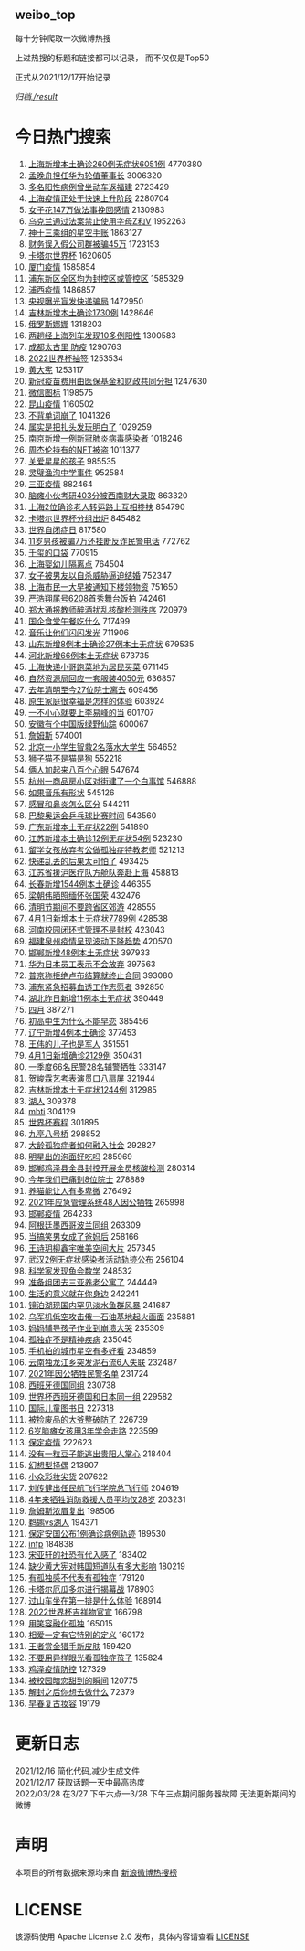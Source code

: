 weibo_top  
---
每十分钟爬取一次微博热搜  

上过热搜的标题和链接都可以记录， 而不仅仅是Top50

正式从2021/12/17开始记录  

*归档[./result](./result/)*

# 今日热门搜索  
1. [上海新增本土确诊260例无症状6051例](https://s.weibo.com//weibo?q=%23%E4%B8%8A%E6%B5%B7%E6%96%B0%E5%A2%9E%E6%9C%AC%E5%9C%9F%E7%A1%AE%E8%AF%8A260%E4%BE%8B%E6%97%A0%E7%97%87%E7%8A%B66051%E4%BE%8B%23&Refer=top) 4770380
2. [孟晚舟担任华为轮值董事长](https://s.weibo.com//weibo?q=%23%E5%AD%9F%E6%99%9A%E8%88%9F%E6%8B%85%E4%BB%BB%E5%8D%8E%E4%B8%BA%E8%BD%AE%E5%80%BC%E8%91%A3%E4%BA%8B%E9%95%BF%23&Refer=top) 3006320
3. [多名阳性病例曾坐动车返福建](https://s.weibo.com//weibo?q=%23%E5%A4%9A%E5%90%8D%E9%98%B3%E6%80%A7%E7%97%85%E4%BE%8B%E6%9B%BE%E5%9D%90%E5%8A%A8%E8%BD%A6%E8%BF%94%E7%A6%8F%E5%BB%BA%23&Refer=top) 2723429
4. [上海疫情正处于快速上升阶段](https://s.weibo.com//weibo?q=%23%E4%B8%8A%E6%B5%B7%E7%96%AB%E6%83%85%E6%AD%A3%E5%A4%84%E4%BA%8E%E5%BF%AB%E9%80%9F%E4%B8%8A%E5%8D%87%E9%98%B6%E6%AE%B5%23&Refer=top) 2280704
5. [女子花147万做法事挽回感情](https://s.weibo.com//weibo?q=%23%E5%A5%B3%E5%AD%90%E8%8A%B1147%E4%B8%87%E5%81%9A%E6%B3%95%E4%BA%8B%E6%8C%BD%E5%9B%9E%E6%84%9F%E6%83%85%23&Refer=top) 2130983
6. [乌克兰通过法案禁止使用字母Z和V](https://s.weibo.com//weibo?q=%23%E4%B9%8C%E5%85%8B%E5%85%B0%E9%80%9A%E8%BF%87%E6%B3%95%E6%A1%88%E7%A6%81%E6%AD%A2%E4%BD%BF%E7%94%A8%E5%AD%97%E6%AF%8DZ%E5%92%8CV%23&Refer=top) 1952263
7. [神十三乘组的星空手账](https://s.weibo.com//weibo?q=%23%E7%A5%9E%E5%8D%81%E4%B8%89%E4%B9%98%E7%BB%84%E7%9A%84%E6%98%9F%E7%A9%BA%E6%89%8B%E8%B4%A6%23&Refer=top) 1863127
8. [财务误入假公司群被骗45万](https://s.weibo.com//weibo?q=%23%E8%B4%A2%E5%8A%A1%E8%AF%AF%E5%85%A5%E5%81%87%E5%85%AC%E5%8F%B8%E7%BE%A4%E8%A2%AB%E9%AA%9745%E4%B8%87%23&Refer=top) 1723153
9. [卡塔尔世界杯](https://s.weibo.com//weibo?q=%23%E5%8D%A1%E5%A1%94%E5%B0%94%E4%B8%96%E7%95%8C%E6%9D%AF%23&Refer=top) 1620605
10. [厦门疫情](https://s.weibo.com//weibo?q=%23%E5%8E%A6%E9%97%A8%E7%96%AB%E6%83%85%23&Refer=top) 1585854
11. [浦东新区全区均为封控区或管控区](https://s.weibo.com//weibo?q=%23%E6%B5%A6%E4%B8%9C%E6%96%B0%E5%8C%BA%E5%85%A8%E5%8C%BA%E5%9D%87%E4%B8%BA%E5%B0%81%E6%8E%A7%E5%8C%BA%E6%88%96%E7%AE%A1%E6%8E%A7%E5%8C%BA%23&Refer=top) 1585329
12. [浦西疫情](https://s.weibo.com//weibo?q=%E6%B5%A6%E8%A5%BF%E7%96%AB%E6%83%85&Refer=top) 1486857
13. [央视曝光盲发快递骗局](https://s.weibo.com//weibo?q=%23%E5%A4%AE%E8%A7%86%E6%9B%9D%E5%85%89%E7%9B%B2%E5%8F%91%E5%BF%AB%E9%80%92%E9%AA%97%E5%B1%80%23&Refer=top) 1472950
14. [吉林新增本土确诊1730例](https://s.weibo.com//weibo?q=%23%E5%90%89%E6%9E%97%E6%96%B0%E5%A2%9E%E6%9C%AC%E5%9C%9F%E7%A1%AE%E8%AF%8A1730%E4%BE%8B%23&Refer=top) 1428646
15. [俄罗斯娜娜](https://s.weibo.com//weibo?q=%E4%BF%84%E7%BD%97%E6%96%AF%E5%A8%9C%E5%A8%9C&Refer=top) 1318203
16. [两趟经上海列车发现10多例阳性](https://s.weibo.com//weibo?q=%23%E4%B8%A4%E8%B6%9F%E7%BB%8F%E4%B8%8A%E6%B5%B7%E5%88%97%E8%BD%A6%E5%8F%91%E7%8E%B010%E5%A4%9A%E4%BE%8B%E9%98%B3%E6%80%A7%23&Refer=top) 1300583
17. [成都太古里 防疫](https://s.weibo.com//weibo?q=%E6%88%90%E9%83%BD%E5%A4%AA%E5%8F%A4%E9%87%8C%20%E9%98%B2%E7%96%AB&Refer=top) 1290763
18. [2022世界杯抽签](https://s.weibo.com//weibo?q=%232022%E4%B8%96%E7%95%8C%E6%9D%AF%E6%8A%BD%E7%AD%BE%23&Refer=top) 1253534
19. [黄大宪](https://s.weibo.com//weibo?q=%23%E9%BB%84%E5%A4%A7%E5%AE%AA%23&Refer=top) 1253117
20. [新冠疫苗费用由医保基金和财政共同分担](https://s.weibo.com//weibo?q=%23%E6%96%B0%E5%86%A0%E7%96%AB%E8%8B%97%E8%B4%B9%E7%94%A8%E7%94%B1%E5%8C%BB%E4%BF%9D%E5%9F%BA%E9%87%91%E5%92%8C%E8%B4%A2%E6%94%BF%E5%85%B1%E5%90%8C%E5%88%86%E6%8B%85%23&Refer=top) 1247630
21. [微信图标](https://s.weibo.com//weibo?q=%E5%BE%AE%E4%BF%A1%E5%9B%BE%E6%A0%87&Refer=top) 1198575
22. [昆山疫情](https://s.weibo.com//weibo?q=%23%E6%98%86%E5%B1%B1%E7%96%AB%E6%83%85%23&Refer=top) 1160502
23. [不背单词崩了](https://s.weibo.com//weibo?q=%E4%B8%8D%E8%83%8C%E5%8D%95%E8%AF%8D%E5%B4%A9%E4%BA%86&Refer=top) 1041326
24. [属实是把扎头发玩明白了](https://s.weibo.com//weibo?q=%23%E5%B1%9E%E5%AE%9E%E6%98%AF%E6%8A%8A%E6%89%8E%E5%A4%B4%E5%8F%91%E7%8E%A9%E6%98%8E%E7%99%BD%E4%BA%86%23&Refer=top) 1029259
25. [南京新增一例新冠肺炎病毒感染者](https://s.weibo.com//weibo?q=%23%E5%8D%97%E4%BA%AC%E6%96%B0%E5%A2%9E%E4%B8%80%E4%BE%8B%E6%96%B0%E5%86%A0%E8%82%BA%E7%82%8E%E7%97%85%E6%AF%92%E6%84%9F%E6%9F%93%E8%80%85%23&Refer=top) 1018246
26. [周杰伦持有的NFT被盗](https://s.weibo.com//weibo?q=%23%E5%91%A8%E6%9D%B0%E4%BC%A6%E6%8C%81%E6%9C%89%E7%9A%84NFT%E8%A2%AB%E7%9B%97%23&Refer=top) 1011377
27. [关爱星星的孩子](https://s.weibo.com//weibo?q=%23%E5%85%B3%E7%88%B1%E6%98%9F%E6%98%9F%E7%9A%84%E5%AD%A9%E5%AD%90%23&Refer=top) 985535
28. [灵璧渔沟中学事件](https://s.weibo.com//weibo?q=%E7%81%B5%E7%92%A7%E6%B8%94%E6%B2%9F%E4%B8%AD%E5%AD%A6%E4%BA%8B%E4%BB%B6&Refer=top) 952584
29. [三亚疫情](https://s.weibo.com//weibo?q=%23%E4%B8%89%E4%BA%9A%E7%96%AB%E6%83%85%23&Refer=top) 882464
30. [脑瘫小伙考研403分被西南财大录取](https://s.weibo.com//weibo?q=%23%E8%84%91%E7%98%AB%E5%B0%8F%E4%BC%99%E8%80%83%E7%A0%94403%E5%88%86%E8%A2%AB%E8%A5%BF%E5%8D%97%E8%B4%A2%E5%A4%A7%E5%BD%95%E5%8F%96%23&Refer=top) 863320
31. [上海2位确诊老人转运路上互相搀扶](https://s.weibo.com//weibo?q=%23%E4%B8%8A%E6%B5%B72%E4%BD%8D%E7%A1%AE%E8%AF%8A%E8%80%81%E4%BA%BA%E8%BD%AC%E8%BF%90%E8%B7%AF%E4%B8%8A%E4%BA%92%E7%9B%B8%E6%90%80%E6%89%B6%23&Refer=top) 854790
32. [卡塔尔世界杯分组出炉](https://s.weibo.com//weibo?q=%E5%8D%A1%E5%A1%94%E5%B0%94%E4%B8%96%E7%95%8C%E6%9D%AF%E5%88%86%E7%BB%84%E5%87%BA%E7%82%89&Refer=top) 845482
33. [世界自闭症日](https://s.weibo.com//weibo?q=%23%E4%B8%96%E7%95%8C%E8%87%AA%E9%97%AD%E7%97%87%E6%97%A5%23&Refer=top) 817580
34. [11岁男孩被骗7万还挂断反诈民警电话](https://s.weibo.com//weibo?q=%2311%E5%B2%81%E7%94%B7%E5%AD%A9%E8%A2%AB%E9%AA%977%E4%B8%87%E8%BF%98%E6%8C%82%E6%96%AD%E5%8F%8D%E8%AF%88%E6%B0%91%E8%AD%A6%E7%94%B5%E8%AF%9D%23&Refer=top) 772762
35. [千玺的口袋](https://s.weibo.com//weibo?q=%23%E5%8D%83%E7%8E%BA%E7%9A%84%E5%8F%A3%E8%A2%8B%23&Refer=top) 770915
36. [上海婴幼儿隔离点](https://s.weibo.com//weibo?q=%E4%B8%8A%E6%B5%B7%E5%A9%B4%E5%B9%BC%E5%84%BF%E9%9A%94%E7%A6%BB%E7%82%B9&Refer=top) 764504
37. [女子被男友以自杀威胁逼迫结婚](https://s.weibo.com//weibo?q=%23%E5%A5%B3%E5%AD%90%E8%A2%AB%E7%94%B7%E5%8F%8B%E4%BB%A5%E8%87%AA%E6%9D%80%E5%A8%81%E8%83%81%E9%80%BC%E8%BF%AB%E7%BB%93%E5%A9%9A%23&Refer=top) 752347
38. [上海市民一大早被通知下楼领物资](https://s.weibo.com//weibo?q=%23%E4%B8%8A%E6%B5%B7%E5%B8%82%E6%B0%91%E4%B8%80%E5%A4%A7%E6%97%A9%E8%A2%AB%E9%80%9A%E7%9F%A5%E4%B8%8B%E6%A5%BC%E9%A2%86%E7%89%A9%E8%B5%84%23&Refer=top) 751650
39. [严浩翔尾号6208首秀舞台饭拍](https://s.weibo.com//weibo?q=%23%E4%B8%A5%E6%B5%A9%E7%BF%94%E5%B0%BE%E5%8F%B76208%E9%A6%96%E7%A7%80%E8%88%9E%E5%8F%B0%E9%A5%AD%E6%8B%8D%23&Refer=top) 742461
40. [郑大通报教师醉酒扰乱核酸检测秩序](https://s.weibo.com//weibo?q=%23%E9%83%91%E5%A4%A7%E9%80%9A%E6%8A%A5%E6%95%99%E5%B8%88%E9%86%89%E9%85%92%E6%89%B0%E4%B9%B1%E6%A0%B8%E9%85%B8%E6%A3%80%E6%B5%8B%E7%A7%A9%E5%BA%8F%23&Refer=top) 720979
41. [国企食堂午餐吃什么](https://s.weibo.com//weibo?q=%23%E5%9B%BD%E4%BC%81%E9%A3%9F%E5%A0%82%E5%8D%88%E9%A4%90%E5%90%83%E4%BB%80%E4%B9%88%23&Refer=top) 717499
42. [音乐让他们闪闪发光](https://s.weibo.com//weibo?q=%23%E9%9F%B3%E4%B9%90%E8%AE%A9%E4%BB%96%E4%BB%AC%E9%97%AA%E9%97%AA%E5%8F%91%E5%85%89%23&Refer=top) 711906
43. [山东新增8例本土确诊27例本土无症状](https://s.weibo.com//weibo?q=%23%E5%B1%B1%E4%B8%9C%E6%96%B0%E5%A2%9E8%E4%BE%8B%E6%9C%AC%E5%9C%9F%E7%A1%AE%E8%AF%8A27%E4%BE%8B%E6%9C%AC%E5%9C%9F%E6%97%A0%E7%97%87%E7%8A%B6%23&Refer=top) 679535
44. [河北新增66例本土无症状](https://s.weibo.com//weibo?q=%23%E6%B2%B3%E5%8C%97%E6%96%B0%E5%A2%9E66%E4%BE%8B%E6%9C%AC%E5%9C%9F%E6%97%A0%E7%97%87%E7%8A%B6%23&Refer=top) 673735
45. [上海快递小哥跑菜地为居民买菜](https://s.weibo.com//weibo?q=%23%E4%B8%8A%E6%B5%B7%E5%BF%AB%E9%80%92%E5%B0%8F%E5%93%A5%E8%B7%91%E8%8F%9C%E5%9C%B0%E4%B8%BA%E5%B1%85%E6%B0%91%E4%B9%B0%E8%8F%9C%23&Refer=top) 671145
46. [自然资源局回应一套服装4050元](https://s.weibo.com//weibo?q=%23%E8%87%AA%E7%84%B6%E8%B5%84%E6%BA%90%E5%B1%80%E5%9B%9E%E5%BA%94%E4%B8%80%E5%A5%97%E6%9C%8D%E8%A3%854050%E5%85%83%23&Refer=top) 636857
47. [去年清明至今27位院士离去](https://s.weibo.com//weibo?q=%23%E5%8E%BB%E5%B9%B4%E6%B8%85%E6%98%8E%E8%87%B3%E4%BB%8A27%E4%BD%8D%E9%99%A2%E5%A3%AB%E7%A6%BB%E5%8E%BB%23&Refer=top) 609456
48. [原生家庭很幸福是怎样的体验](https://s.weibo.com//weibo?q=%23%E5%8E%9F%E7%94%9F%E5%AE%B6%E5%BA%AD%E5%BE%88%E5%B9%B8%E7%A6%8F%E6%98%AF%E6%80%8E%E6%A0%B7%E7%9A%84%E4%BD%93%E9%AA%8C%23&Refer=top) 603924
49. [一不小心就要上李易峰的当](https://s.weibo.com//weibo?q=%23%E4%B8%80%E4%B8%8D%E5%B0%8F%E5%BF%83%E5%B0%B1%E8%A6%81%E4%B8%8A%E6%9D%8E%E6%98%93%E5%B3%B0%E7%9A%84%E5%BD%93%23&Refer=top) 601707
50. [安徽有个中国版绿野仙踪](https://s.weibo.com//weibo?q=%23%E5%AE%89%E5%BE%BD%E6%9C%89%E4%B8%AA%E4%B8%AD%E5%9B%BD%E7%89%88%E7%BB%BF%E9%87%8E%E4%BB%99%E8%B8%AA%23&Refer=top) 600067
51. [詹姆斯](https://s.weibo.com//weibo?q=%E8%A9%B9%E5%A7%86%E6%96%AF&Refer=top) 574001
52. [北京一小学生智救2名落水大学生](https://s.weibo.com//weibo?q=%23%E5%8C%97%E4%BA%AC%E4%B8%80%E5%B0%8F%E5%AD%A6%E7%94%9F%E6%99%BA%E6%95%912%E5%90%8D%E8%90%BD%E6%B0%B4%E5%A4%A7%E5%AD%A6%E7%94%9F%23&Refer=top) 564652
53. [狮子猫不是猫是狗](https://s.weibo.com//weibo?q=%23%E7%8B%AE%E5%AD%90%E7%8C%AB%E4%B8%8D%E6%98%AF%E7%8C%AB%E6%98%AF%E7%8B%97%23&Refer=top) 552218
54. [俩人加起来八百个心眼](https://s.weibo.com//weibo?q=%23%E4%BF%A9%E4%BA%BA%E5%8A%A0%E8%B5%B7%E6%9D%A5%E5%85%AB%E7%99%BE%E4%B8%AA%E5%BF%83%E7%9C%BC%23&Refer=top) 547674
55. [杭州一商品房小区对街建了一个白事馆](https://s.weibo.com//weibo?q=%23%E6%9D%AD%E5%B7%9E%E4%B8%80%E5%95%86%E5%93%81%E6%88%BF%E5%B0%8F%E5%8C%BA%E5%AF%B9%E8%A1%97%E5%BB%BA%E4%BA%86%E4%B8%80%E4%B8%AA%E7%99%BD%E4%BA%8B%E9%A6%86%23&Refer=top) 546888
56. [如果音乐有形状](https://s.weibo.com//weibo?q=%23%E5%A6%82%E6%9E%9C%E9%9F%B3%E4%B9%90%E6%9C%89%E5%BD%A2%E7%8A%B6%23&Refer=top) 545126
57. [感冒和鼻炎怎么区分](https://s.weibo.com//weibo?q=%23%E6%84%9F%E5%86%92%E5%92%8C%E9%BC%BB%E7%82%8E%E6%80%8E%E4%B9%88%E5%8C%BA%E5%88%86%23&Refer=top) 544211
58. [巴黎奥运会乒乓球比赛时间](https://s.weibo.com//weibo?q=%23%E5%B7%B4%E9%BB%8E%E5%A5%A5%E8%BF%90%E4%BC%9A%E4%B9%92%E4%B9%93%E7%90%83%E6%AF%94%E8%B5%9B%E6%97%B6%E9%97%B4%23&Refer=top) 543560
59. [广东新增本土无症状22例](https://s.weibo.com//weibo?q=%23%E5%B9%BF%E4%B8%9C%E6%96%B0%E5%A2%9E%E6%9C%AC%E5%9C%9F%E6%97%A0%E7%97%87%E7%8A%B622%E4%BE%8B%23&Refer=top) 541890
60. [江苏新增本土确诊12例无症状54例](https://s.weibo.com//weibo?q=%23%E6%B1%9F%E8%8B%8F%E6%96%B0%E5%A2%9E%E6%9C%AC%E5%9C%9F%E7%A1%AE%E8%AF%8A12%E4%BE%8B%E6%97%A0%E7%97%87%E7%8A%B654%E4%BE%8B%23&Refer=top) 523230
61. [留学女孩放弃考公做孤独症特教老师](https://s.weibo.com//weibo?q=%23%E7%95%99%E5%AD%A6%E5%A5%B3%E5%AD%A9%E6%94%BE%E5%BC%83%E8%80%83%E5%85%AC%E5%81%9A%E5%AD%A4%E7%8B%AC%E7%97%87%E7%89%B9%E6%95%99%E8%80%81%E5%B8%88%23&Refer=top) 521213
62. [快递乱丢的后果太可怕了](https://s.weibo.com//weibo?q=%23%E5%BF%AB%E9%80%92%E4%B9%B1%E4%B8%A2%E7%9A%84%E5%90%8E%E6%9E%9C%E5%A4%AA%E5%8F%AF%E6%80%95%E4%BA%86%23&Refer=top) 493425
63. [江苏省援沪医疗队方舱队奔赴上海](https://s.weibo.com//weibo?q=%23%E6%B1%9F%E8%8B%8F%E7%9C%81%E6%8F%B4%E6%B2%AA%E5%8C%BB%E7%96%97%E9%98%9F%E6%96%B9%E8%88%B1%E9%98%9F%E5%A5%94%E8%B5%B4%E4%B8%8A%E6%B5%B7%23&Refer=top) 458813
64. [长春新增1544例本土确诊](https://s.weibo.com//weibo?q=%23%E9%95%BF%E6%98%A5%E6%96%B0%E5%A2%9E1544%E4%BE%8B%E6%9C%AC%E5%9C%9F%E7%A1%AE%E8%AF%8A%23&Refer=top) 446355
65. [梁朝伟晒照缅怀张国荣](https://s.weibo.com//weibo?q=%23%E6%A2%81%E6%9C%9D%E4%BC%9F%E6%99%92%E7%85%A7%E7%BC%85%E6%80%80%E5%BC%A0%E5%9B%BD%E8%8D%A3%23&Refer=top) 432476
66. [清明节期间不要跨省区郊游](https://s.weibo.com//weibo?q=%23%E6%B8%85%E6%98%8E%E8%8A%82%E6%9C%9F%E9%97%B4%E4%B8%8D%E8%A6%81%E8%B7%A8%E7%9C%81%E5%8C%BA%E9%83%8A%E6%B8%B8%23&Refer=top) 428555
67. [4月1日新增本土无症状7789例](https://s.weibo.com//weibo?q=%234%E6%9C%881%E6%97%A5%E6%96%B0%E5%A2%9E%E6%9C%AC%E5%9C%9F%E6%97%A0%E7%97%87%E7%8A%B67789%E4%BE%8B%23&Refer=top) 428538
68. [河南校园闭环式管理不是封校](https://s.weibo.com//weibo?q=%23%E6%B2%B3%E5%8D%97%E6%A0%A1%E5%9B%AD%E9%97%AD%E7%8E%AF%E5%BC%8F%E7%AE%A1%E7%90%86%E4%B8%8D%E6%98%AF%E5%B0%81%E6%A0%A1%23&Refer=top) 423043
69. [福建泉州疫情呈现波动下降趋势](https://s.weibo.com//weibo?q=%23%E7%A6%8F%E5%BB%BA%E6%B3%89%E5%B7%9E%E7%96%AB%E6%83%85%E5%91%88%E7%8E%B0%E6%B3%A2%E5%8A%A8%E4%B8%8B%E9%99%8D%E8%B6%8B%E5%8A%BF%23&Refer=top) 420570
70. [邯郸新增48例本土无症状](https://s.weibo.com//weibo?q=%23%E9%82%AF%E9%83%B8%E6%96%B0%E5%A2%9E48%E4%BE%8B%E6%9C%AC%E5%9C%9F%E6%97%A0%E7%97%87%E7%8A%B6%23&Refer=top) 397933
71. [华为日本员工表示不会放弃](https://s.weibo.com//weibo?q=%23%E5%8D%8E%E4%B8%BA%E6%97%A5%E6%9C%AC%E5%91%98%E5%B7%A5%E8%A1%A8%E7%A4%BA%E4%B8%8D%E4%BC%9A%E6%94%BE%E5%BC%83%23&Refer=top) 397563
72. [普京称拒绝卢布结算就终止合同](https://s.weibo.com//weibo?q=%23%E6%99%AE%E4%BA%AC%E7%A7%B0%E6%8B%92%E7%BB%9D%E5%8D%A2%E5%B8%83%E7%BB%93%E7%AE%97%E5%B0%B1%E7%BB%88%E6%AD%A2%E5%90%88%E5%90%8C%23&Refer=top) 393080
73. [浦东紧急招募血透工作志愿者](https://s.weibo.com//weibo?q=%23%E6%B5%A6%E4%B8%9C%E7%B4%A7%E6%80%A5%E6%8B%9B%E5%8B%9F%E8%A1%80%E9%80%8F%E5%B7%A5%E4%BD%9C%E5%BF%97%E6%84%BF%E8%80%85%23&Refer=top) 392850
74. [湖北昨日新增11例本土无症状](https://s.weibo.com//weibo?q=%23%E6%B9%96%E5%8C%97%E6%98%A8%E6%97%A5%E6%96%B0%E5%A2%9E11%E4%BE%8B%E6%9C%AC%E5%9C%9F%E6%97%A0%E7%97%87%E7%8A%B6%23&Refer=top) 390449
75. [四月](https://s.weibo.com//weibo?q=%23%E5%9B%9B%E6%9C%88%23&Refer=top) 387271
76. [初高中生为什么不能早恋](https://s.weibo.com//weibo?q=%23%E5%88%9D%E9%AB%98%E4%B8%AD%E7%94%9F%E4%B8%BA%E4%BB%80%E4%B9%88%E4%B8%8D%E8%83%BD%E6%97%A9%E6%81%8B%23&Refer=top) 385456
77. [辽宁新增4例本土确诊](https://s.weibo.com//weibo?q=%23%E8%BE%BD%E5%AE%81%E6%96%B0%E5%A2%9E4%E4%BE%8B%E6%9C%AC%E5%9C%9F%E7%A1%AE%E8%AF%8A%23&Refer=top) 377453
78. [王伟的儿子也是军人](https://s.weibo.com//weibo?q=%23%E7%8E%8B%E4%BC%9F%E7%9A%84%E5%84%BF%E5%AD%90%E4%B9%9F%E6%98%AF%E5%86%9B%E4%BA%BA%23&Refer=top) 351551
79. [4月1日新增确诊2129例](https://s.weibo.com//weibo?q=%234%E6%9C%881%E6%97%A5%E6%96%B0%E5%A2%9E%E7%A1%AE%E8%AF%8A2129%E4%BE%8B%23&Refer=top) 350431
80. [一季度66名民警28名辅警牺牲](https://s.weibo.com//weibo?q=%23%E4%B8%80%E5%AD%A3%E5%BA%A666%E5%90%8D%E6%B0%91%E8%AD%A628%E5%90%8D%E8%BE%85%E8%AD%A6%E7%89%BA%E7%89%B2%23&Refer=top) 333147
81. [贺峻霖艺考表演贯口八扇屏](https://s.weibo.com//weibo?q=%23%E8%B4%BA%E5%B3%BB%E9%9C%96%E8%89%BA%E8%80%83%E8%A1%A8%E6%BC%94%E8%B4%AF%E5%8F%A3%E5%85%AB%E6%89%87%E5%B1%8F%23&Refer=top) 321944
82. [吉林新增本土无症状1244例](https://s.weibo.com//weibo?q=%23%E5%90%89%E6%9E%97%E6%96%B0%E5%A2%9E%E6%9C%AC%E5%9C%9F%E6%97%A0%E7%97%87%E7%8A%B61244%E4%BE%8B%23&Refer=top) 312985
83. [湖人](https://s.weibo.com//weibo?q=%E6%B9%96%E4%BA%BA&Refer=top) 309378
84. [mbti](https://s.weibo.com//weibo?q=%23mbti%23&Refer=top) 304129
85. [世界杯赛程](https://s.weibo.com//weibo?q=%23%E4%B8%96%E7%95%8C%E6%9D%AF%E8%B5%9B%E7%A8%8B%23&Refer=top) 301895
86. [九亭八号桥](https://s.weibo.com//weibo?q=%E4%B9%9D%E4%BA%AD%E5%85%AB%E5%8F%B7%E6%A1%A5&Refer=top) 298852
87. [大龄孤独症者如何融入社会](https://s.weibo.com//weibo?q=%23%E5%A4%A7%E9%BE%84%E5%AD%A4%E7%8B%AC%E7%97%87%E8%80%85%E5%A6%82%E4%BD%95%E8%9E%8D%E5%85%A5%E7%A4%BE%E4%BC%9A%23&Refer=top) 292827
88. [明星出的泡面好吃吗](https://s.weibo.com//weibo?q=%23%E6%98%8E%E6%98%9F%E5%87%BA%E7%9A%84%E6%B3%A1%E9%9D%A2%E5%A5%BD%E5%90%83%E5%90%97%23&Refer=top) 285969
89. [邯郸鸡泽县全县封控开展全员核酸检测](https://s.weibo.com//weibo?q=%23%E9%82%AF%E9%83%B8%E9%B8%A1%E6%B3%BD%E5%8E%BF%E5%85%A8%E5%8E%BF%E5%B0%81%E6%8E%A7%E5%BC%80%E5%B1%95%E5%85%A8%E5%91%98%E6%A0%B8%E9%85%B8%E6%A3%80%E6%B5%8B%23&Refer=top) 280314
90. [今年我们已痛别8位院士](https://s.weibo.com//weibo?q=%23%E4%BB%8A%E5%B9%B4%E6%88%91%E4%BB%AC%E5%B7%B2%E7%97%9B%E5%88%AB8%E4%BD%8D%E9%99%A2%E5%A3%AB%23&Refer=top) 278889
91. [养猫能让人有多卑微](https://s.weibo.com//weibo?q=%23%E5%85%BB%E7%8C%AB%E8%83%BD%E8%AE%A9%E4%BA%BA%E6%9C%89%E5%A4%9A%E5%8D%91%E5%BE%AE%23&Refer=top) 276492
92. [2021年应急管理系统48人因公牺牲](https://s.weibo.com//weibo?q=%232021%E5%B9%B4%E5%BA%94%E6%80%A5%E7%AE%A1%E7%90%86%E7%B3%BB%E7%BB%9F48%E4%BA%BA%E5%9B%A0%E5%85%AC%E7%89%BA%E7%89%B2%23&Refer=top) 265998
93. [邯郸疫情](https://s.weibo.com//weibo?q=%23%E9%82%AF%E9%83%B8%E7%96%AB%E6%83%85%23&Refer=top) 264233
94. [阿根廷墨西哥波兰同组](https://s.weibo.com//weibo?q=%23%E9%98%BF%E6%A0%B9%E5%BB%B7%E5%A2%A8%E8%A5%BF%E5%93%A5%E6%B3%A2%E5%85%B0%E5%90%8C%E7%BB%84%23&Refer=top) 263309
95. [当搞笑男女成了爸妈后](https://s.weibo.com//weibo?q=%23%E5%BD%93%E6%90%9E%E7%AC%91%E7%94%B7%E5%A5%B3%E6%88%90%E4%BA%86%E7%88%B8%E5%A6%88%E5%90%8E%23&Refer=top) 258166
96. [王诗玥柳鑫宇唯美空间大片](https://s.weibo.com//weibo?q=%23%E7%8E%8B%E8%AF%97%E7%8E%A5%E6%9F%B3%E9%91%AB%E5%AE%87%E5%94%AF%E7%BE%8E%E7%A9%BA%E9%97%B4%E5%A4%A7%E7%89%87%23&Refer=top) 257345
97. [武汉2例无症状感染者活动轨迹公布](https://s.weibo.com//weibo?q=%23%E6%AD%A6%E6%B1%892%E4%BE%8B%E6%97%A0%E7%97%87%E7%8A%B6%E6%84%9F%E6%9F%93%E8%80%85%E6%B4%BB%E5%8A%A8%E8%BD%A8%E8%BF%B9%E5%85%AC%E5%B8%83%23&Refer=top) 256104
98. [科学家发现鱼会数学](https://s.weibo.com//weibo?q=%23%E7%A7%91%E5%AD%A6%E5%AE%B6%E5%8F%91%E7%8E%B0%E9%B1%BC%E4%BC%9A%E6%95%B0%E5%AD%A6%23&Refer=top) 248532
99. [准备组团去三亚养老公寓了](https://s.weibo.com//weibo?q=%23%E5%87%86%E5%A4%87%E7%BB%84%E5%9B%A2%E5%8E%BB%E4%B8%89%E4%BA%9A%E5%85%BB%E8%80%81%E5%85%AC%E5%AF%93%E4%BA%86%23&Refer=top) 244449
100. [生活的意义就在你身边](https://s.weibo.com//weibo?q=%23%E7%94%9F%E6%B4%BB%E7%9A%84%E6%84%8F%E4%B9%89%E5%B0%B1%E5%9C%A8%E4%BD%A0%E8%BA%AB%E8%BE%B9%23&Refer=top) 242241
101. [镜泊湖现国内罕见淡水鱼群风暴](https://s.weibo.com//weibo?q=%23%E9%95%9C%E6%B3%8A%E6%B9%96%E7%8E%B0%E5%9B%BD%E5%86%85%E7%BD%95%E8%A7%81%E6%B7%A1%E6%B0%B4%E9%B1%BC%E7%BE%A4%E9%A3%8E%E6%9A%B4%23&Refer=top) 241687
102. [乌军机低空攻击俄一石油基地起火画面](https://s.weibo.com//weibo?q=%23%E4%B9%8C%E5%86%9B%E6%9C%BA%E4%BD%8E%E7%A9%BA%E6%94%BB%E5%87%BB%E4%BF%84%E4%B8%80%E7%9F%B3%E6%B2%B9%E5%9F%BA%E5%9C%B0%E8%B5%B7%E7%81%AB%E7%94%BB%E9%9D%A2%23&Refer=top) 235881
103. [妈妈辅导孩子作业到崩溃大哭](https://s.weibo.com//weibo?q=%23%E5%A6%88%E5%A6%88%E8%BE%85%E5%AF%BC%E5%AD%A9%E5%AD%90%E4%BD%9C%E4%B8%9A%E5%88%B0%E5%B4%A9%E6%BA%83%E5%A4%A7%E5%93%AD%23&Refer=top) 235309
104. [孤独症不是精神疾病](https://s.weibo.com//weibo?q=%23%E5%AD%A4%E7%8B%AC%E7%97%87%E4%B8%8D%E6%98%AF%E7%B2%BE%E7%A5%9E%E7%96%BE%E7%97%85%23&Refer=top) 235045
105. [手机拍的城市星空有多好看](https://s.weibo.com//weibo?q=%23%E6%89%8B%E6%9C%BA%E6%8B%8D%E7%9A%84%E5%9F%8E%E5%B8%82%E6%98%9F%E7%A9%BA%E6%9C%89%E5%A4%9A%E5%A5%BD%E7%9C%8B%23&Refer=top) 234859
106. [云南独龙江乡突发泥石流6人失联](https://s.weibo.com//weibo?q=%23%E4%BA%91%E5%8D%97%E7%8B%AC%E9%BE%99%E6%B1%9F%E4%B9%A1%E7%AA%81%E5%8F%91%E6%B3%A5%E7%9F%B3%E6%B5%816%E4%BA%BA%E5%A4%B1%E8%81%94%23&Refer=top) 232487
107. [2021年因公牺牲民警名单](https://s.weibo.com//weibo?q=%232021%E5%B9%B4%E5%9B%A0%E5%85%AC%E7%89%BA%E7%89%B2%E6%B0%91%E8%AD%A6%E5%90%8D%E5%8D%95%23&Refer=top) 231724
108. [西班牙德国同组](https://s.weibo.com//weibo?q=%23%E8%A5%BF%E7%8F%AD%E7%89%99%E5%BE%B7%E5%9B%BD%E5%90%8C%E7%BB%84%23&Refer=top) 230738
109. [世界杯西班牙德国和日本同一组](https://s.weibo.com//weibo?q=%23%E4%B8%96%E7%95%8C%E6%9D%AF%E8%A5%BF%E7%8F%AD%E7%89%99%E5%BE%B7%E5%9B%BD%E5%92%8C%E6%97%A5%E6%9C%AC%E5%90%8C%E4%B8%80%E7%BB%84%23&Refer=top) 229582
110. [国际儿童图书日](https://s.weibo.com//weibo?q=%23%E5%9B%BD%E9%99%85%E5%84%BF%E7%AB%A5%E5%9B%BE%E4%B9%A6%E6%97%A5%23&Refer=top) 227318
111. [被捡废品的大爷整破防了](https://s.weibo.com//weibo?q=%23%E8%A2%AB%E6%8D%A1%E5%BA%9F%E5%93%81%E7%9A%84%E5%A4%A7%E7%88%B7%E6%95%B4%E7%A0%B4%E9%98%B2%E4%BA%86%23&Refer=top) 226739
112. [6岁脑瘫女孩用3年学会走路](https://s.weibo.com//weibo?q=%236%E5%B2%81%E8%84%91%E7%98%AB%E5%A5%B3%E5%AD%A9%E7%94%A83%E5%B9%B4%E5%AD%A6%E4%BC%9A%E8%B5%B0%E8%B7%AF%23&Refer=top) 223599
113. [保定疫情](https://s.weibo.com//weibo?q=%E4%BF%9D%E5%AE%9A%E7%96%AB%E6%83%85&Refer=top) 222623
114. [没有一粒豆子能逃出贵阳人掌心](https://s.weibo.com//weibo?q=%23%E6%B2%A1%E6%9C%89%E4%B8%80%E7%B2%92%E8%B1%86%E5%AD%90%E8%83%BD%E9%80%83%E5%87%BA%E8%B4%B5%E9%98%B3%E4%BA%BA%E6%8E%8C%E5%BF%83%23&Refer=top) 218404
115. [幻想型择偶](https://s.weibo.com//weibo?q=%23%E5%B9%BB%E6%83%B3%E5%9E%8B%E6%8B%A9%E5%81%B6%23&Refer=top) 213907
116. [小众彩妆尖货](https://s.weibo.com//weibo?q=%E5%B0%8F%E4%BC%97%E5%BD%A9%E5%A6%86%E5%B0%96%E8%B4%A7&Refer=top) 207622
117. [刘传健出任民航飞行学院总飞行师](https://s.weibo.com//weibo?q=%23%E5%88%98%E4%BC%A0%E5%81%A5%E5%87%BA%E4%BB%BB%E6%B0%91%E8%88%AA%E9%A3%9E%E8%A1%8C%E5%AD%A6%E9%99%A2%E6%80%BB%E9%A3%9E%E8%A1%8C%E5%B8%88%23&Refer=top) 204619
118. [4年来牺牲消防救援人员平均仅28岁](https://s.weibo.com//weibo?q=%234%E5%B9%B4%E6%9D%A5%E7%89%BA%E7%89%B2%E6%B6%88%E9%98%B2%E6%95%91%E6%8F%B4%E4%BA%BA%E5%91%98%E5%B9%B3%E5%9D%87%E4%BB%8528%E5%B2%81%23&Refer=top) 203231
119. [詹姆斯浓眉复出](https://s.weibo.com//weibo?q=%23%E8%A9%B9%E5%A7%86%E6%96%AF%E6%B5%93%E7%9C%89%E5%A4%8D%E5%87%BA%23&Refer=top) 198506
120. [鹈鹕vs湖人](https://s.weibo.com//weibo?q=%23%E9%B9%88%E9%B9%95vs%E6%B9%96%E4%BA%BA%23&Refer=top) 194371
121. [保定安国公布1例确诊病例轨迹](https://s.weibo.com//weibo?q=%23%E4%BF%9D%E5%AE%9A%E5%AE%89%E5%9B%BD%E5%85%AC%E5%B8%831%E4%BE%8B%E7%A1%AE%E8%AF%8A%E7%97%85%E4%BE%8B%E8%BD%A8%E8%BF%B9%23&Refer=top) 189530
122. [infp](https://s.weibo.com//weibo?q=infp&Refer=top) 184838
123. [宋亚轩的社恐有代入感了](https://s.weibo.com//weibo?q=%23%E5%AE%8B%E4%BA%9A%E8%BD%A9%E7%9A%84%E7%A4%BE%E6%81%90%E6%9C%89%E4%BB%A3%E5%85%A5%E6%84%9F%E4%BA%86%23&Refer=top) 183402
124. [缺少黄大宪对韩国短道队有多大影响](https://s.weibo.com//weibo?q=%23%E7%BC%BA%E5%B0%91%E9%BB%84%E5%A4%A7%E5%AE%AA%E5%AF%B9%E9%9F%A9%E5%9B%BD%E7%9F%AD%E9%81%93%E9%98%9F%E6%9C%89%E5%A4%9A%E5%A4%A7%E5%BD%B1%E5%93%8D%23&Refer=top) 180219
125. [有孤独感不代表有孤独症](https://s.weibo.com//weibo?q=%23%E6%9C%89%E5%AD%A4%E7%8B%AC%E6%84%9F%E4%B8%8D%E4%BB%A3%E8%A1%A8%E6%9C%89%E5%AD%A4%E7%8B%AC%E7%97%87%23&Refer=top) 179120
126. [卡塔尔厄瓜多尔进行揭幕战](https://s.weibo.com//weibo?q=%23%E5%8D%A1%E5%A1%94%E5%B0%94%E5%8E%84%E7%93%9C%E5%A4%9A%E5%B0%94%E8%BF%9B%E8%A1%8C%E6%8F%AD%E5%B9%95%E6%88%98%23&Refer=top) 178903
127. [过山车坐在第一排是什么体验](https://s.weibo.com//weibo?q=%23%E8%BF%87%E5%B1%B1%E8%BD%A6%E5%9D%90%E5%9C%A8%E7%AC%AC%E4%B8%80%E6%8E%92%E6%98%AF%E4%BB%80%E4%B9%88%E4%BD%93%E9%AA%8C%23&Refer=top) 168914
128. [2022世界杯吉祥物官宣](https://s.weibo.com//weibo?q=%232022%E4%B8%96%E7%95%8C%E6%9D%AF%E5%90%89%E7%A5%A5%E7%89%A9%E5%AE%98%E5%AE%A3%23&Refer=top) 166798
129. [用笑容融化孤独](https://s.weibo.com//weibo?q=%23%E7%94%A8%E7%AC%91%E5%AE%B9%E8%9E%8D%E5%8C%96%E5%AD%A4%E7%8B%AC%23&Refer=top) 165015
130. [相爱一定有它特别的定义](https://s.weibo.com//weibo?q=%23%E7%9B%B8%E7%88%B1%E4%B8%80%E5%AE%9A%E6%9C%89%E5%AE%83%E7%89%B9%E5%88%AB%E7%9A%84%E5%AE%9A%E4%B9%89%23&Refer=top) 160172
131. [王者赏金猎手新皮肤](https://s.weibo.com//weibo?q=%23%E7%8E%8B%E8%80%85%E8%B5%8F%E9%87%91%E7%8C%8E%E6%89%8B%E6%96%B0%E7%9A%AE%E8%82%A4%23&Refer=top) 159420
132. [不要用异样眼光看孤独症孩子](https://s.weibo.com//weibo?q=%23%E4%B8%8D%E8%A6%81%E7%94%A8%E5%BC%82%E6%A0%B7%E7%9C%BC%E5%85%89%E7%9C%8B%E5%AD%A4%E7%8B%AC%E7%97%87%E5%AD%A9%E5%AD%90%23&Refer=top) 135824
133. [鸡泽疫情防控](https://s.weibo.com//weibo?q=%E9%B8%A1%E6%B3%BD%E7%96%AB%E6%83%85%E9%98%B2%E6%8E%A7&Refer=top) 127329
134. [被校园暗恋甜到的瞬间](https://s.weibo.com//weibo?q=%23%E8%A2%AB%E6%A0%A1%E5%9B%AD%E6%9A%97%E6%81%8B%E7%94%9C%E5%88%B0%E7%9A%84%E7%9E%AC%E9%97%B4%23&Refer=top) 120775
135. [解封之后你想去做什么](https://s.weibo.com//weibo?q=%23%E8%A7%A3%E5%B0%81%E4%B9%8B%E5%90%8E%E4%BD%A0%E6%83%B3%E5%8E%BB%E5%81%9A%E4%BB%80%E4%B9%88%23&Refer=top) 72379
136. [早春复古妆容](https://s.weibo.com//weibo?q=%23%E6%97%A9%E6%98%A5%E5%A4%8D%E5%8F%A4%E5%A6%86%E5%AE%B9%23&Refer=top) 19179
# 更新日志  
2021/12/16  简化代码,减少生成文件  
2021/12/17  获取话题一天中最高热度  
2022/03/28  在3/27 下午六点—3/28 下午三点期间服务器故障 无法更新期间的微博  
# 声明  
本项目的所有数据来源均来自 [新浪微博热搜榜](https://s.weibo.com/top/summary)  

# LICENSE
该源码使用 Apache License 2.0 发布，具体内容请查看 [LICENSE](./LICENSE)
